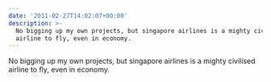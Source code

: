 ```yaml
---
date: '2011-02-27T14:02:07+00:00'
description: >-
  No bigging up my own projects, but singapore airlines is a mighty civilised
  airline to fly, even in economy.
---
```

No bigging up my own projects, but singapore airlines is a mighty civilised airline to fly, even in economy.
